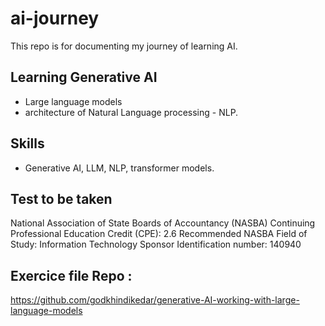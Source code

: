 # ai-journey
This repo is for documenting my journey of learning AI. 

## Learning Generative AI
* Large language models
* architecture of Natural Language processing - NLP. 

## Skills
* Generative AI, LLM, NLP, transformer models. 

## Test to be taken 
National Association of State Boards of Accountancy (NASBA)
Continuing Professional Education Credit (CPE): 2.6
Recommended NASBA Field of Study: Information Technology
Sponsor Identification number: 140940

## Exercice file Repo : 
https://github.com/godkhindikedar/generative-AI-working-with-large-language-models
